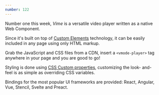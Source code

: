 ```yaml
---
number: 122
---
```


Number one this week, _Vime_ is a versatile video player written as a native Web Component.

Since it's built on top of [Custom Elements](https://developer.mozilla.org/en-US/docs/Web/Web_Components/Using_custom_elements) technology, it can be easily included in any page using only HTML markup.

Grab the JavaScript and CSS files from a CDN, insert a `<vmode-player>` tag anywhere in your page and you are good to go!

Styling is done using [CSS Custom properties](https://developer.mozilla.org/en-US/docs/Web/CSS/Using_CSS_custom_properties), customizing the look- and-feel is as simple as overriding CSS variables.

Bindings for the most popular UI frameworks are provided: React, Angular, Vue, Stencil, Svelte and Preact.
